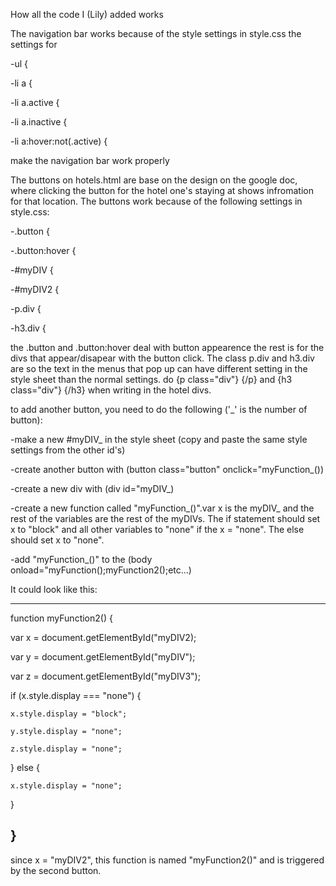 How all the code I (Lily) added works

The navigation bar works because of the style settings in style.css
the settings for

-ul {

-li a {

-li a.active {

-li a.inactive {

-li a:hover:not(.active) {


make the navigation bar work properly

The buttons on hotels.html are base on the design on the google doc, where clicking the button for the hotel one's staying at shows infromation for that location. 
The buttons work because of the following settings in style.css:

-.button {

-.button:hover {

-#myDIV {

-#myDIV2 {

-p.div {

-h3.div {


the .button and .button:hover deal with button appearence
the rest is for the divs that appear/disapear with the button click. The class p.div and h3.div are so the text in the menus that pop up can have different setting in the style sheet than the normal settings. do {p class="div"} {/p} and {h3 class="div"} {/h3} when writing in the hotel divs.

to add another button, you need to do the following ('_' is the number of button):

-make a new #myDIV_ in the style sheet (copy and paste the same style settings from the other id's)

-create another button with (button class="button" onclick="myFunction_())

-create a new div with (div id="myDIV_)

-create a new function called "myFunction_()".var x is the myDIV_ and the rest of the variables are the rest of the myDIVs. The if statement should set x to "block" and all other variables to "none" if the x = "none". The else should set x to "none".

-add "myFunction_()" to the (body onload="myFunction();myFunction2();etc...)

It could look like this:

-------------------------------------------------------
function myFunction2() {

  var x = document.getElementById("myDIV2);
  
  var y = document.getElementById("myDIV");
  
  var z = document.getElementById("myDIV3");
  
  if (x.style.display === "none") {
  
    x.style.display = "block";
    
    y.style.display = "none";
    
    z.style.display = "none";
    
  } else {
  
    x.style.display = "none";
    
  }
  
}
----------------------------------------------
since x = "myDIV2", this function is named "myFunction2()" and is triggered by the second button. 








